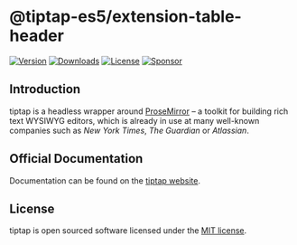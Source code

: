 # @tiptap-es5/extension-table-header

[![Version](https://img.shields.io/npm/v/@tiptap-es5/extension-table-header.svg?label=version)](https://www.npmjs.com/package/@tiptap-es5/extension-table-header)
[![Downloads](https://img.shields.io/npm/dm/@tiptap-es5/extension-table-header.svg)](https://npmcharts.com/compare/tiptap?minimal=true)
[![License](https://img.shields.io/npm/l/@tiptap-es5/extension-table-header.svg)](https://www.npmjs.com/package/@tiptap-es5/extension-table-header)
[![Sponsor](https://img.shields.io/static/v1?label=Sponsor&message=%E2%9D%A4&logo=GitHub)](https://github.com/sponsors/ueberdosis)

## Introduction

tiptap is a headless wrapper around [ProseMirror](https://ProseMirror.net) – a toolkit for building rich text WYSIWYG editors, which is already in use at many well-known companies such as _New York Times_, _The Guardian_ or _Atlassian_.

## Official Documentation

Documentation can be found on the [tiptap website](https://tiptap.dev).

## License

tiptap is open sourced software licensed under the [MIT license](https://github.com/ueberdosis/tiptap/blob/main/LICENSE.md).
